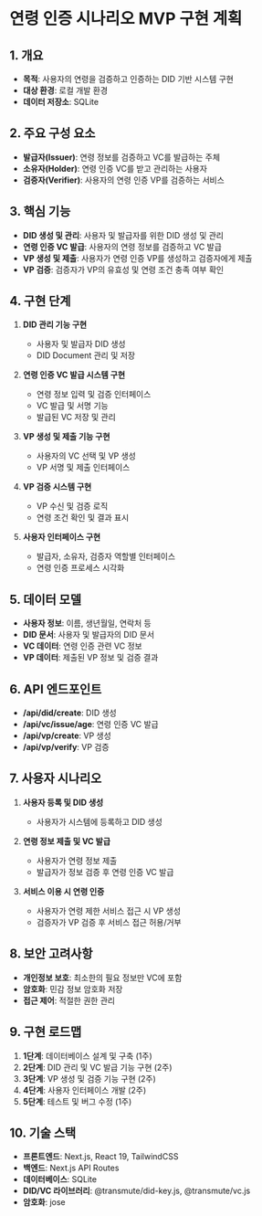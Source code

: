 # 연령 인증 시나리오 MVP 구현 계획

## 1. 개요
- **목적**: 사용자의 연령을 검증하고 인증하는 DID 기반 시스템 구현
- **대상 환경**: 로컬 개발 환경
- **데이터 저장소**: SQLite

## 2. 주요 구성 요소
- **발급자(Issuer)**: 연령 정보를 검증하고 VC를 발급하는 주체
- **소유자(Holder)**: 연령 인증 VC를 받고 관리하는 사용자
- **검증자(Verifier)**: 사용자의 연령 인증 VP를 검증하는 서비스

## 3. 핵심 기능
- **DID 생성 및 관리**: 사용자 및 발급자를 위한 DID 생성 및 관리
- **연령 인증 VC 발급**: 사용자의 연령 정보를 검증하고 VC 발급
- **VP 생성 및 제출**: 사용자가 연령 인증 VP를 생성하고 검증자에게 제출
- **VP 검증**: 검증자가 VP의 유효성 및 연령 조건 충족 여부 확인

## 4. 구현 단계
1. **DID 관리 기능 구현**
   - 사용자 및 발급자 DID 생성
   - DID Document 관리 및 저장

2. **연령 인증 VC 발급 시스템 구현**
   - 연령 정보 입력 및 검증 인터페이스
   - VC 발급 및 서명 기능
   - 발급된 VC 저장 및 관리

3. **VP 생성 및 제출 기능 구현**
   - 사용자의 VC 선택 및 VP 생성
   - VP 서명 및 제출 인터페이스

4. **VP 검증 시스템 구현**
   - VP 수신 및 검증 로직
   - 연령 조건 확인 및 결과 표시

5. **사용자 인터페이스 구현**
   - 발급자, 소유자, 검증자 역할별 인터페이스
   - 연령 인증 프로세스 시각화

## 5. 데이터 모델
- **사용자 정보**: 이름, 생년월일, 연락처 등
- **DID 문서**: 사용자 및 발급자의 DID 문서
- **VC 데이터**: 연령 인증 관련 VC 정보
- **VP 데이터**: 제출된 VP 정보 및 검증 결과

## 6. API 엔드포인트
- **/api/did/create**: DID 생성
- **/api/vc/issue/age**: 연령 인증 VC 발급
- **/api/vp/create**: VP 생성
- **/api/vp/verify**: VP 검증

## 7. 사용자 시나리오
1. **사용자 등록 및 DID 생성**
   - 사용자가 시스템에 등록하고 DID 생성

2. **연령 정보 제출 및 VC 발급**
   - 사용자가 연령 정보 제출
   - 발급자가 정보 검증 후 연령 인증 VC 발급

3. **서비스 이용 시 연령 인증**
   - 사용자가 연령 제한 서비스 접근 시 VP 생성
   - 검증자가 VP 검증 후 서비스 접근 허용/거부

## 8. 보안 고려사항
- **개인정보 보호**: 최소한의 필요 정보만 VC에 포함
- **암호화**: 민감 정보 암호화 저장
- **접근 제어**: 적절한 권한 관리

## 9. 구현 로드맵
1. **1단계**: 데이터베이스 설계 및 구축 (1주)
2. **2단계**: DID 관리 및 VC 발급 기능 구현 (2주)
3. **3단계**: VP 생성 및 검증 기능 구현 (2주)
4. **4단계**: 사용자 인터페이스 개발 (2주)
5. **5단계**: 테스트 및 버그 수정 (1주)

## 10. 기술 스택
- **프론트엔드**: Next.js, React 19, TailwindCSS
- **백엔드**: Next.js API Routes
- **데이터베이스**: SQLite
- **DID/VC 라이브러리**: @transmute/did-key.js, @transmute/vc.js
- **암호화**: jose 
